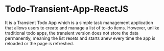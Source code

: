 # Todo-Transient-App-ReactJS
It is a Transient Todo App which is a simple task management application that allows users to create and manage a list of to-do items. However, unlike traditional todo apps, the transient version does not store the data permanently, meaning the list resets and starts anew every time the app is reloaded or the page is refreshed.

